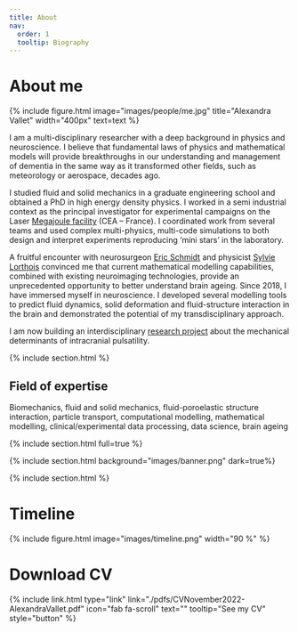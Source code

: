 ```yaml
---
title: About
nav:
  order: 1
  tooltip: Biography
---
```


# <i class="fas fa-face-smile-wink"></i> About me

{%
  include figure.html
  image="images/people/me.jpg"
  title="Alexandra Vallet"
  width="400px"
  text=text
%}


I am a multi-disciplinary researcher with a deep background in physics and neuroscience. I believe that fundamental laws of physics and mathematical models will provide breakthroughs in our understanding and management of dementia in the same way as it transformed other fields, such as meteorology or aerospace, decades ago.

I studied fluid and solid mechanics in a graduate engineering school and obtained a PhD in high energy density physics. I worked in a semi industrial context as the principal investigator for experimental campaigns on the Laser [Megajoule facility](https://www-lmj.cea.fr/) (CEA – France). I coordinated work from several teams and used complex multi-physics, multi-code simulations to both design and interpret experiments reproducing ‘mini stars’ in the laboratory.

A fruitful encounter with neurosurgeon [Eric Schmidt](../members/eric-schmidt.html) and physicist [Sylvie Lorthois](../members/sylvie-lorthois.html) convinced me that current mathematical modelling capabilities, combined with existing neuroimaging technologies, provide an unprecedented opportunity to better understand brain ageing. Since 2018, I have immersed myself in neuroscience. I developed several modelling tools to predict fluid dynamics, solid deformation and fluid-structure interaction in the brain and demonstrated the potential of my transdisciplinary approach. 

I am now building an interdisciplinary [research project](../index.md) about the mechanical determinants of intracranial pulsatility.

{% include section.html %}

## Field of expertise
Biomechanics, fluid and solid mechanics, fluid-poroelastic structure interaction, particle transport, computational modelling, mathematical modelling,  clinical/experimental data processing, data science, brain ageing


{% include section.html full=true %}

{% include section.html background="images/banner.png" dark=true%}

{% include section.html %}

# Timeline

{%
  include figure.html
  image="images/timeline.png"
  width="90 %"
%}



# Download CV

{%
  include link.html
  type="link"
  link="./pdfs/CVNovember2022-AlexandraVallet.pdf"
  icon="fab fa-scroll"
  text=""
  tooltip="See my CV"
  style="button"
%}
